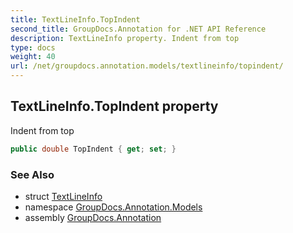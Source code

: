 ```yaml
---
title: TextLineInfo.TopIndent
second_title: GroupDocs.Annotation for .NET API Reference
description: TextLineInfo property. Indent from top
type: docs
weight: 40
url: /net/groupdocs.annotation.models/textlineinfo/topindent/
---
```

## TextLineInfo.TopIndent property

Indent from top

```csharp
public double TopIndent { get; set; }
```

### See Also

* struct [TextLineInfo](../)
* namespace [GroupDocs.Annotation.Models](../../textlineinfo/)
* assembly [GroupDocs.Annotation](../../../)


